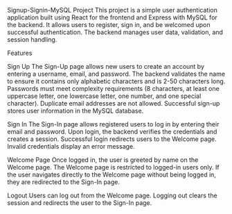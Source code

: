 Signup-Signin-MySQL Project
This project is a simple user authentication application built using React for the frontend and Express with MySQL for the backend. It allows users to register, sign in, and be welcomed upon successful authentication. The backend manages user data, validation, and session handling.

Features

Sign Up
The Sign-Up page allows new users to create an account by entering a username, email, and password.
The backend validates the name to ensure it contains only alphabetic characters and is 2-50 characters long.
Passwords must meet complexity requirements (8 characters, at least one uppercase letter, one lowercase letter, one number, and one special character).
Duplicate email addresses are not allowed.
Successful sign-up stores user information in the MySQL database.

Sign In
The Sign-In page allows registered users to log in by entering their email and password.
Upon login, the backend verifies the credentials and creates a session.
Successful login redirects users to the Welcome page.
Invalid credentials display an error message.

Welcome Page
Once logged in, the user is greeted by name on the Welcome page.
The Welcome page is restricted to logged-in users only.
If the user navigates directly to the Welcome page without being logged in, they are redirected to the Sign-In page.

Logout
Users can log out from the Welcome page.
Logging out clears the session and redirects the user to the Sign-In page.
